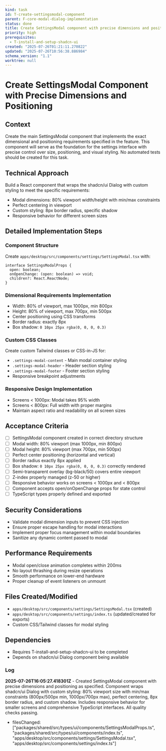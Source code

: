 ```yaml
---
kind: task
id: T-create-settingsmodal-component
parent: F-core-modal-dialog-implementation
status: done
title: Create SettingsModal component with precise dimensions and positioning
priority: high
prerequisites:
  - T-install-and-setup-shadcn-ui
created: "2025-07-26T01:21:11.270822"
updated: "2025-07-26T10:56:38.886984"
schema_version: "1.1"
worktree: null
---
```


# Create SettingsModal Component with Precise Dimensions and Positioning

## Context

Create the main SettingsModal component that implements the exact dimensional and positioning requirements specified in the feature. This component will serve as the foundation for the settings interface with precise control over size, positioning, and visual styling. No automated tests should be created for this task.

## Technical Approach

Build a React component that wraps the shadcn/ui Dialog with custom styling to meet the specific requirements:

- Modal dimensions: 80% viewport width/height with min/max constraints
- Perfect centering in viewport
- Custom styling: 8px border radius, specific shadow
- Responsive behavior for different screen sizes

## Detailed Implementation Steps

### Component Structure

Create `apps/desktop/src/components/settings/SettingsModal.tsx` with:

```tsx
interface SettingsModalProps {
  open: boolean;
  onOpenChange: (open: boolean) => void;
  children?: React.ReactNode;
}
```

### Dimensional Requirements Implementation

- Width: 80% of viewport, max 1000px, min 800px
- Height: 80% of viewport, max 700px, min 500px
- Center positioning using CSS transforms
- Border radius: exactly 8px
- Box shadow: `0 10px 25px rgba(0, 0, 0, 0.3)`

### Custom CSS Classes

Create custom Tailwind classes or CSS-in-JS for:

- `.settings-modal-content` - Main modal container styling
- `.settings-modal-header` - Header section styling
- `.settings-modal-footer` - Footer section styling
- Responsive breakpoint adjustments

### Responsive Design Implementation

- Screens < 1000px: Modal takes 95% width
- Screens < 800px: Full width with proper margins
- Maintain aspect ratio and readability on all screen sizes

## Acceptance Criteria

- [ ] SettingsModal component created in correct directory structure
- [ ] Modal width: 80% viewport (max 1000px, min 800px)
- [ ] Modal height: 80% viewport (max 700px, min 500px)
- [ ] Perfect center positioning (horizontal and vertical)
- [ ] Border radius exactly 8px applied
- [ ] Box shadow: `0 10px 25px rgba(0, 0, 0, 0.3)` correctly rendered
- [ ] Semi-transparent overlay (bg-black/50) covers entire viewport
- [ ] Z-index properly managed (z-50 or higher)
- [ ] Responsive behavior works on screens < 1000px and < 800px
- [ ] Component accepts open/onOpenChange props for state control
- [ ] TypeScript types properly defined and exported

## Security Considerations

- Validate modal dimension inputs to prevent CSS injection
- Ensure proper escape handling for modal interactions
- Implement proper focus management within modal boundaries
- Sanitize any dynamic content passed to modal

## Performance Requirements

- Modal open/close animation completes within 200ms
- No layout thrashing during resize operations
- Smooth performance on lower-end hardware
- Proper cleanup of event listeners on unmount

## Files Created/Modified

- `apps/desktop/src/components/settings/SettingsModal.tsx` (created)
- `apps/desktop/src/components/settings/index.ts` (updated/created for exports)
- Custom CSS/Tailwind classes for modal styling

## Dependencies

- Requires T-install-and-setup-shadcn-ui to be completed
- Depends on shadcn/ui Dialog component being available

### Log

**2025-07-26T16:05:27.418301Z** - Created SettingsModal component with precise dimensions and positioning as specified. Component wraps shadcn/ui Dialog with custom styling: 80% viewport size with min/max constraints (800px/500px min, 1000px/700px max), perfect centering, 8px border radius, and custom shadow. Includes responsive behavior for smaller screens and comprehensive TypeScript interfaces. All quality checks passing.

- filesChanged: ["packages/shared/src/types/ui/components/SettingsModalProps.ts", "packages/shared/src/types/ui/components/index.ts", "apps/desktop/src/components/settings/SettingsModal.tsx", "apps/desktop/src/components/settings/index.ts"]

